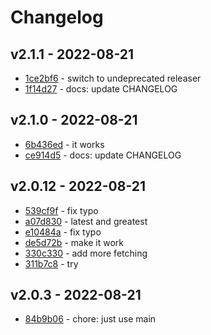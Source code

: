 # Changelog

## v2.1.1 - 2022-08-21

- [1ce2bf6](http://github.com/tam5/github-workflows-test/commit/1ce2bf6ede76fb768edb368cb9de70c4596dbec6) - switch to undeprecated releaser
- [1f14d27](http://github.com/tam5/github-workflows-test/commit/1f14d27854cd31ae16e4034db47cc941260e2fcd) - docs: update CHANGELOG

## v2.1.0 - 2022-08-21

- [6b436ed](http://github.com/tam5/github-workflows-test/commit/6b436ed7be24d58e73312448f608ff97e8170d24) - it works
- [ce914d5](http://github.com/tam5/github-workflows-test/commit/ce914d549e85d4481f7243c3b2f1f70f12516ba3) - docs: update CHANGELOG

## v2.0.12 - 2022-08-21

- [539cf9f](http://github.com/tam5/github-workflows-test/commit/539cf9f9c8efdbcf0ca0b9cb04489f7e421ddfd1) - fix typo
- [a07d830](http://github.com/tam5/github-workflows-test/commit/a07d8302a0a1f6d008c846ab552fe01c4a24c89e) - latest and greatest
- [e10484a](http://github.com/tam5/github-workflows-test/commit/e10484a3b1543cfe41ca5e4e24d31b18a259ffb8) - fix typo
- [de5d72b](http://github.com/tam5/github-workflows-test/commit/de5d72b9b0cb8c16e2bde2613dab98c0f71ca534) - make it work
- [330c330](http://github.com/tam5/github-workflows-test/commit/330c330bc12281bc12f636d04563fc13d6da66c0) - add more fetching
- [311b7c8](http://github.com/tam5/github-workflows-test/commit/311b7c81ea915e8341786fe6dffaec08aa982f94) - try

## v2.0.3 - 2022-08-21

- [84b9b06](http://github.com/tam5/github-workflows-test/commit/84b9b060b00b3526de3678f137f9f7376acbc7c9) - chore: just use main
